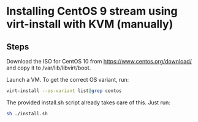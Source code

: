 # Installing CentOS 9 stream using virt-install with KVM (manually)

## Steps

Download the ISO for CentOS 10 from https://www.centos.org/download/ and copy it to /var/lib/libvirt/boot.

Launch a VM. To get the correct OS variant, run:

```sh
virt-install --os-variant list|grep centos
```

The provided install.sh script already takes care of this. Just run:

```sh
sh ./install.sh
```

